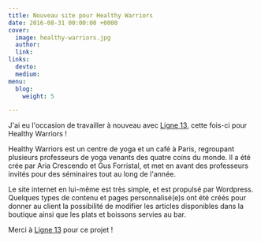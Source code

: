 ```yaml
---
title: Nouveau site pour Healthy Warriors
date: 2016-08-31 00:00:00 +0000
cover:
  image: healthy-warriors.jpg
  author: 
  link: 
links:
  devto: 
  medium: 
menu:
  blog:
    weight: 5

---
```

J'ai eu l'occasion de travailler à nouveau avec [Ligne 13](https://www.ligne13.com/), cette fois-ci pour Healthy Warriors !

Healthy Warriors est un centre de yoga et un café à Paris, regroupant plusieurs professeurs de yoga venants des quatre coins du monde. Il a été crée par Aria Crescendo et Gus Forristal, et met en avant des professeurs invités pour des séminaires tout au long de l'année.

Le site internet en lui-même est très simple, et est propulsé par Wordpress. Quelques types de contenu et pages personnalisé(e)s ont été créés pour donner au client la possibilité de modifier les articles disponibles dans la boutique ainsi que les plats et boissons servies au bar.

Merci à [Ligne 13](https://www.ligne13.com/) pour ce projet !
